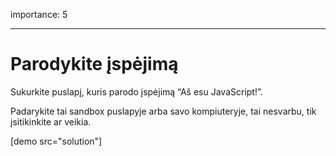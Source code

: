 importance: 5

---

# Parodykite įspėjimą

Sukurkite puslapį, kuris parodo įspėjimą “Aš esu JavaScript!”.

Padarykite tai sandbox puslapyje arba savo kompiuteryje, tai nesvarbu, tik įsitikinkite ar veikia.

[demo src="solution"]

